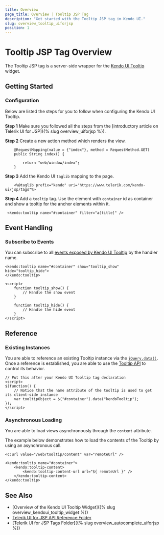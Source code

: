 ```yaml
---
title: Overview
page_title: Overview | Tooltip JSP Tag
description: "Get started with the Tooltip JSP tag in Kendo UI."
slug: overview_tooltip_uiforjsp
position: 1
---
```


# Tooltip JSP Tag Overview

The Tooltip JSP tag is a server-side wrapper for the [Kendo UI Tooltip](/api/javascript/ui/tooltip) widget.

## Getting Started

### Configuration

Below are listed the steps for you to follow when configuring the Kendo UI Tooltip.

**Step 1** Make sure you followed all the steps from the [introductory article on Telerik UI for JSP]({% slug overview_uiforjsp %}).

**Step 2** Create a new action method which renders the view.



        @RequestMapping(value = {"index"}, method = RequestMethod.GET)
        public String index() {

            return "web/window/index";
        }

**Step 3** Add the Kendo UI `taglib` mapping to the page.



        <%@taglib prefix="kendo" uri="https://www.telerik.com/kendo-ui/jsp/tags"%>

**Step 4** Add a `tooltip` tag. Use the element with `container` id as container and show a tooltip for the anchor elements within it.



     <kendo:tooltip name="#container" filter="a[title]" />

## Event Handling

### Subscribe to Events

You can subscribe to all [events exposed by Kendo UI Tooltip](/api/javascript/ui/tooltip#events) by the handler name.



    <kendo:tooltip name="#container" show="tooltip_show" hide="tooltip_hide">
    </kendo:tooltip>

    <script>
        function tooltip_show() {
            // Handle the show event
        }

        function tooltip_hide() {
            // Handle the hide event
        }
    </script>

## Reference

### Existing Instances

You are able to reference an existing Tooltip instance via the [`jQuery.data()`](https://api.jquery.com/jQuery.data/). Once a reference is established, you are able to use the [Tooltip API](/api/javascript/ui/tooltip#methods) to control its behavior.



    // Put this after your Kendo UI Tooltip tag declaration
    <script>
    $(function() {
        // Notice that the name attribute of the tooltip is used to get its client-side instance
        var tooltipObject = $("#container").data("kendoTooltip");
    });
    </script>

### Asynchronous Loading

You are able to load views asynchronously through the `content` attribute.

The example below demonstrates how to load the contents of the Tooltip by using an asynchronous call.



    <c:url value="/web/tooltip/content" var="remoteUrl" />

    <kendo:tooltip name="#container">
        <kendo:tooltip-content>
            <kendo:tooltip-content-url url="${ remoteUrl }" />
        </kendo:tooltip-content>
    </kendo:tooltip>

## See Also

* [Overview of the Kendo UI Tooltip Widget]({% slug overview_kendoui_tooltip_widget %})
* [Telerik UI for JSP API Reference Folder](/api/jsp/autocomplete/animation)
* [Telerik UI for JSP Tags Folder]({% slug overview_autocomplete_uiforjsp %})
